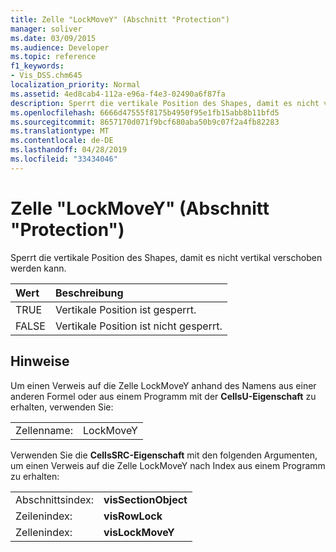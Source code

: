 ```yaml
---
title: Zelle "LockMoveY" (Abschnitt "Protection")
manager: soliver
ms.date: 03/09/2015
ms.audience: Developer
ms.topic: reference
f1_keywords:
- Vis_DSS.chm645
localization_priority: Normal
ms.assetid: 4ed8cab4-112a-e96a-f4e3-02490a6f87fa
description: Sperrt die vertikale Position des Shapes, damit es nicht vertikal verschoben werden kann.
ms.openlocfilehash: 6666d47555f8175b4950f95e1fb15abb8b11bfd5
ms.sourcegitcommit: 8657170d071f9bcf680aba50b9c07f2a4fb82283
ms.translationtype: MT
ms.contentlocale: de-DE
ms.lasthandoff: 04/28/2019
ms.locfileid: "33434046"
---
```

# <a name="lockmovey-cell-protection-section"></a>Zelle "LockMoveY" (Abschnitt "Protection")

Sperrt die vertikale Position des Shapes, damit es nicht vertikal verschoben werden kann.
  
|**Wert**|**Beschreibung**|
|:-----|:-----|
| TRUE  <br/> | Vertikale Position ist gesperrt.  <br/> |
| FALSE  <br/> | Vertikale Position ist nicht gesperrt.  <br/> |
   
## <a name="remarks"></a>Hinweise

Um einen Verweis auf die Zelle LockMoveY anhand des Namens aus einer anderen Formel oder aus einem Programm mit der **CellsU-Eigenschaft** zu erhalten, verwenden Sie: 
  
|||
|:-----|:-----|
| Zellenname:  <br/> | LockMoveY  <br/> |
   
Verwenden Sie die **CellsSRC-Eigenschaft** mit den folgenden Argumenten, um einen Verweis auf die Zelle LockMoveY nach Index aus einem Programm zu erhalten: 
  
|||
|:-----|:-----|
| Abschnittsindex:  <br/> |**visSectionObject** <br/> |
| Zeilenindex:  <br/> |**visRowLock** <br/> |
| Zellenindex:  <br/> |**visLockMoveY** <br/> |
   

